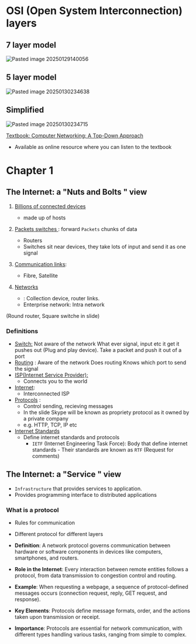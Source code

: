 # OSI (Open System Interconnection) layers 

## 7 layer model
![Pasted image 20250129140056](https://github.com/user-attachments/assets/369fe504-ad31-455e-b65d-827f97822d17)

## 5 layer model
![Pasted image 20250130234638](https://github.com/user-attachments/assets/1ce857e8-2b2f-40ed-941d-620b207bf27e)

## Simplified 
![Pasted image 20250130234715](https://github.com/user-attachments/assets/b51b5b09-92f9-42ed-8f28-c605aad89b09)


<u> Textbook: Computer Networking: A Top-Down Approach</u> 
- Available as online resource where you can listen to the textbook

# Chapter 1 
## The Internet: a  "Nuts and Bolts " view
1. <u>Billions of connected devices</u> 
	- made up of hosts

2. <u>Packets switches </u>: forward `Packets` chunks of data
	- Routers
	- Switches sit near devices, they take lots of input and send it as one signal
	  
3. <u>Communication links</u>:
	- Fibre, Satellite 

4.  <u>Networks</u> 
	- : Collection device, router links.
	- Enterprise network: Intra network
	  
(Round router, Square switche in slide)

### Definitions

- <u>Switch:</u> Not aware of the network
		What ever signal, input etc it get it pushes out (Plug and play device).
		Take a packet and push it out of a port
- <u>Routing</u> : Aware of the network
		Does routing
		Knows which port to send the signal
-  <u>ISP(Internet Service Provider):</u>
	- Connects you to the world
- <u>Internet</u>: 
	- Interconnected ISP
- <u>Protocols</u> : 
	- Control sending, recieving messages 
	- In the slide Skype will be known as propriety protocol as it owned by a private company
	- e.g. HTTP, TCP, IP etc
- <u> Internet Standards</u> 
	- Define internet standards and protocols
		- `IETF` (Internet Engineering Task Force):  Body that define internet standards
				- Their standards are known as `RTF` (Request for comments)

## The Internet: a  "Service " view

- `Infrastructure` that provides services to application.
- Provides programming interface to distributed applications 
### What is a protocol 

- Rules for communication
- Different protocol for different layers

- **Definition**: A network protocol governs communication between hardware or software components in devices like computers, smartphones, and routers.

- **Role in the Internet**: Every interaction between remote entities follows a protocol, from data transmission to congestion control and routing.

- **Example**: When requesting a webpage, a sequence of protocol-defined messages occurs (connection request, reply, GET request, and response).

- **Key Elements**: Protocols define message formats, order, and the actions taken upon transmission or receipt.

- **Importance**: Protocols are essential for network communication, with different types handling various tasks, ranging from simple to complex.